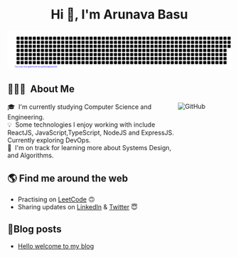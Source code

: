 <h1 align="center">Hi 👋, I'm Arunava Basu</h1>

![gitartwork](gitartwork.svg)
## 👨🏻‍💻 &nbsp;About Me

<img alt="GitHub" src="https://github.githubassets.com/images/mona-loading-dark.gif" width="120" height="120" align="right"/>


🎓 &nbsp;I'm currently studying Computer Science and Engineering.\
💡 &nbsp;Some technologies I enjoy working with include ReactJS, JavaScript,TypeScript, NodeJS and ExpressJS. Currently exploring DevOps.\
🌱 &nbsp;I'm on track for learning more about Systems Design, and Algorithms.


## 🌎 Find me around the web
- Practising on <a href="https://leetcode.com/arunavabasu-03">LeetCode</a> 🙃
- Sharing updates on <a href="https://www.linkedin.com/in/arunavabasu03/">LinkedIn</a> & <a href="https://twitter.com/arunavabasu_03/">Twitter</a> 😇

## 📕Blog posts
<!-- BLOG-POST-LIST:START -->
- [Hello welcome to my blog](https://blog.arunavabasu.com/hello-welcome-to-my-blog)
<!-- BLOG-POST-LIST:END -->

